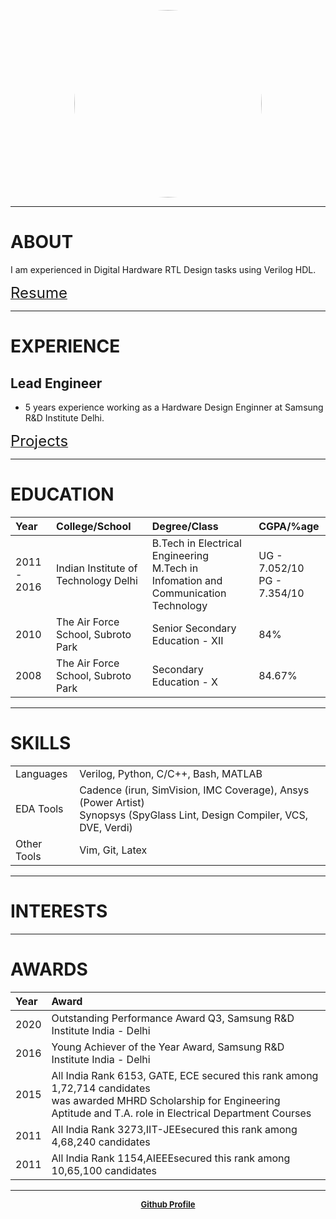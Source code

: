 <link rel="icon" href="https://gs1293.github.io/favicon.ico?v=2"/>

<p align="center">
  <img src="https://avatars.githubusercontent.com/u/10797560" height="auto" width="300" style="border-radius:50%"><br>
</p>

---

# ABOUT

I am experienced in Digital Hardware RTL Design tasks using Verilog HDL.
<p>
  <a href="https://gs1293.github.io/resume/resume.html"> <font size="+2">Resume</font></a> <font size="+2"></font>
</p>

---

# EXPERIENCE

## Lead Engineer
- 5 years experience working as a Hardware Design Enginner at Samsung R&D Institute Delhi.
<p>  
  <a href="https://gs1293.github.io/projects/projects.html"> <font size="+2">Projects</font></a> <font size="+2"></font>
</p>

---

# EDUCATION

| Year        | College/School                       | Degree/Class                                                                         | CGPA/%age                    |
| :----       | :----                                | :----                                                                                | :----                        |
| 2011 - 2016 | Indian Institute of Technology Delhi | B.Tech in Electrical Engineering<br>M.Tech in Infomation and Communication Technology | UG - 7.052/10<br>PG - 7.354/10 |
| 2010        | The Air Force School, Subroto Park   | Senior Secondary Education - XII                                                     | 84%                          |
| 2008        | The Air Force School, Subroto Park   | Secondary Education - X                                                              | 84.67%                       |

---

# SKILLS

|             |       |
| :---        | :---  |
| Languages   | Verilog, Python, C/C++, Bash, MATLAB |
| EDA Tools   | Cadence (irun, SimVision, IMC Coverage), Ansys (Power Artist)<br>Synopsys (SpyGlass Lint, Design Compiler, VCS, DVE, Verdi) |
| Other Tools | Vim, Git, Latex |

---

# INTERESTS

---

# AWARDS

| Year  | Award |
| :---  | :---  |
| 2020  | Outstanding Performance Award Q3, Samsung R&D Institute India - Delhi |
| 2016  | Young Achiever of the Year Award, Samsung R&D Institute India - Delhi |
| 2015  | All India Rank 6153, GATE, ECE secured this rank among 1,72,714 candidates<br>was awarded MHRD Scholarship for Engineering Aptitude and T.A. role in Electrical Department Courses |
| 2011  | All India Rank 3273,IIT-JEEsecured this rank among 4,68,240 candidates |
| 2011  | All India Rank 1154,AIEEEsecured this rank among 10,65,100 candidates |

---

<p align="center">
  <b>
  <a href="https://github.com/gs1293"> <font size="-1">Github Profile</font></a>
  </b>
</p>

